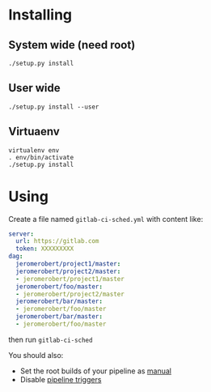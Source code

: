 # Installing

## System wide (need root)

`./setup.py install`


## User wide

`./setup.py install --user`


## Virtuaenv

```
virtualenv env
. env/bin/activate
./setup.py install
```

# Using

Create a file named `gitlab-ci-sched.yml` with content like:

```yaml
server:
  url: https://gitlab.com
  token: XXXXXXXXX
dag:
  jeromerobert/project1/master:
  jeromerobert/project2/master:
  - jeromerobert/project1/master
  jeromerobert/foo/master:
  - jeromerobert/project2/master
  jeromerobert/bar/master:
  - jeromerobert/foo/master
  jeromerobert/bar/master:
  - jeromerobert/foo/master
```

then run `gitlab-ci-sched`

You should also:
* Set the root builds of your pipeline as [manual](https://docs.gitlab.com/ce/ci/yaml/#manual-actions)
* Disable [pipeline triggers](https://docs.gitlab.com/ce/ci/triggers/README.html)
